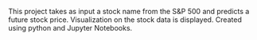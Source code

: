 This project takes as input a stock name from the S&P 500 and predicts a future stock price. Visualization on the stock data is displayed.
Created using python and Jupyter Notebooks.
